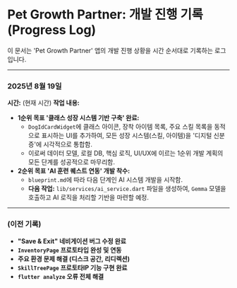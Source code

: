 # Pet Growth Partner: 개발 진행 기록 (Progress Log)

이 문서는 'Pet Growth Partner' 앱의 개발 진행 상황을 시간 순서대로 기록하는 로그입니다.

---

### **2025년 8월 19일**

**시간:** (현재 시간)
**작업 내용:**
- **1순위 목표 '클래스 성장 시스템 기반 구축' 완료:**
    - `DogIdCardWidget`에 클래스 아이콘, 장착 아이템 목록, 주요 스킬 목록을 동적으로 표시하는 UI를 추가하여, 모든 성장 시스템(스킬, 아이템)을 '디지털 신분증'에 시각적으로 통합함.
    - 이로써 데이터 모델, 로컬 DB, 핵심 로직, UI/UX에 이르는 1순위 개발 계획의 모든 단계를 성공적으로 마무리함.
- **2순위 목표 'AI 훈련 퀘스트 연동' 개발 착수:**
    - `blueprint.md`에 따라 다음 단계인 AI 시스템 개발을 시작함.
    - **다음 작업:** `lib/services/ai_service.dart` 파일을 생성하여, `Gemma` 모델을 호출하고 AI 로직을 처리할 기반을 마련할 예정.

---

### **(이전 기록)**

- **"Save & Exit" 네비게이션 버그 수정 완료**
- **`InventoryPage` 프로토타입 완성 및 연동**
- **주요 환경 문제 해결 (디스크 공간, 리디렉션)**
- **`SkillTreePage` 프로토타IP 기능 구현 완료**
- **`flutter analyze` 오류 전체 해결**
